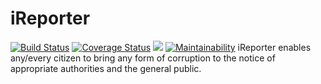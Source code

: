 # iReporter
[![Build Status](https://travis-ci.com/youngestdj/iReporter.svg?branch=develop)](https://travis-ci.com/youngestdj/iReporter) [![Coverage Status](https://coveralls.io/repos/github/youngestdj/iReporter/badge.svg?branch=ch-add-unit-tests-162247054)](https://coveralls.io/github/youngestdj/iReporter?branch=ch-add-unit-tests-162247054) <a href="https://codeclimate.com/github/youngestdj/iReporter/test_coverage"><img src="https://api.codeclimate.com/v1/badges/75d056a46438dc517072/test_coverage" /></a> [![Maintainability](https://api.codeclimate.com/v1/badges/75d056a46438dc517072/maintainability)](https://codeclimate.com/github/youngestdj/iReporter/maintainability)
iReporter enables any/every citizen to bring any form of corruption to the notice of appropriate authorities and the general public.
